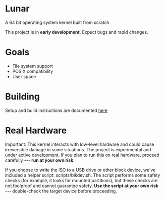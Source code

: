 # Lunar
A 64 bit operating system kernel built from scratch

This project is in **early development**. Expect bugs and rapid changes.

# Goals
* File system support
* POSIX compatibility
* User space

# Building
Setup and build instructions are documented [here](docs/build.md)

# Real Hardware
Important: This kernel interacts with low-level hardware and could cause irreversible damage in some situations. The project is experimental and under active development. If you plan to run this on real hardware, proceed carefully --- **run at your own risk**.

If you choose to write the ISO to a USB drive or other block device, we've included a helper script: scripts/blkdev.sh. The script performs some safety checks (for example, it looks for mounted partitions), but these checks are not foolproof and cannot guarantee safety. **Use the script at your own risk** --- double-check the target device before proceeding.
